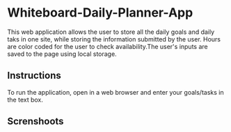# Whiteboard-Daily-Planner-App

This web application allows the user to store all the daily goals and daily taks in one site, while storing the information submitted by the user. Hours are color coded for the user to check availability.The user's inputs are saved to the page using local storage.

## Instructions
To run the application, open in a web browser and enter your goals/tasks in the text box. 

## Screnshoots

